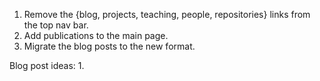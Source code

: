 1. Remove the {blog, projects, teaching, people, repositories} links from the top nav bar.
2. Add publications to the main page.
3. Migrate the blog posts to the new format.


Blog post ideas:
1. 
